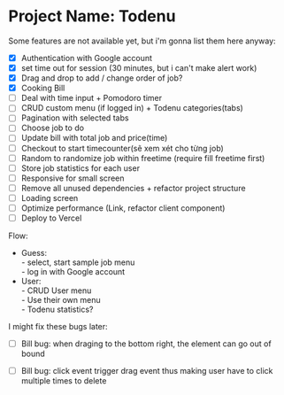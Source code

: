 # Project Name: Todenu

Some features are not available yet, but i'm gonna list them here anyway:  
- [x] Authentication with Google account  
- [x] set time out for session (30 minutes, but i can't make alert work)
- [x] Drag and drop to add / change order of job?  
- [x] Cooking Bill 
- [ ] Deal with time input + Pomodoro timer
- [ ] CRUD custom menu (if logged in)  + Todenu categories(tabs)
- [ ] Pagination with selected tabs
- [ ] Choose job to do  
- [ ] Update bill with total job and price(time)  
- [ ] Checkout to start timecounter(sẽ xem xét cho từng job)  
- [ ] Random to randomize job within freetime (require fill freetime first)  
- [ ] Store job statistics for each user
- [ ] Responsive for small screen
- [ ] Remove all unused dependencies + refactor project structure
- [ ] Loading screen
- [ ] Optimize performance (Link, refactor client component)
- [ ] Deploy to Vercel

Flow:  
  - Guess:  
        - select, start sample job menu  
        - log in with Google account  
  - User:   
        - CRUD User menu  
        - Use their own menu  
        - Todenu statistics?  


I might fix these bugs later:
- [ ] Bill bug: when draging to the bottom right, the element can go out of bound
- [ ] Bill bug: click event trigger drag event thus making user have to click multiple times to delete


